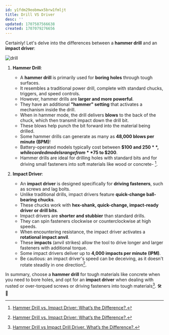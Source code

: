 ```yaml
---
id: y1fdm29eobmwx5brw1fmljt
title: Drill VS Driver
desc: ''
updated: 1707587566638
created: 1707079276656
---
```

Certainly! Let's delve into the differences between a **hammer drill** and an **impact driver**:

![drill](/assets/images/2024-02-10-18-52-39.png)

1. **Hammer Drill**:
    - A **hammer drill** is primarily used for **boring holes** through tough surfaces.
    - It resembles a traditional power drill, complete with standard chucks, triggers, and speed controls.
    - However, hammer drills are **larger and more powerful**.
    - They have an additional **"hammer" setting** that activates a mechanism inside the drill.
    - When in hammer mode, the drill delivers **blows** to the back of the chuck, which then transmit impact down the drill bit.
    - These blows help punch the bit forward into the material being drilled.
    - Some hammer drills can generate as many as **48,000 blows per minute (BPM)**!
    - Battery-operated models typically cost between **$100 and $250**, while corded models range from **$75 to $200**.
    - Hammer drills are ideal for drilling holes with standard bits and for driving small fasteners into soft materials like wood or concrete- [^1].

2. **Impact Driver**:
    - An **impact driver** is designed specifically for **driving fasteners**, such as screws and lag bolts.
    - Unlike traditional drills, impact drivers feature **quick-change ball-bearing chucks**.
    - These chucks work with **hex-shank, quick-change, impact-ready driver or drill bits**.
    - Impact drivers are **shorter and stubbier** than standard drills.
    - They can spin fasteners clockwise or counterclockwise at high speeds.
    - When encountering resistance, the impact driver activates a **rotational impact anvil**.
    - These **impacts** (anvil strikes) allow the tool to drive longer and larger fasteners with additional torque.
    - Some impact drivers deliver up to **4,000 impacts per minute (IPM)**.
    - Be cautious: an impact driver's speed can be deceiving, as it doesn't rotate steadily in one direction[^1].

In summary, choose a **hammer drill** for tough materials like concrete when you need to bore holes, and opt for an **impact driver** when dealing with rusted or over-torqued screws or driving fasteners into tough materials[^2]. 🛠️🔩

[^1]: [Hammer Drill vs. Impact Driver: What’s the Difference?.](https://www.familyhandyman.com/article/hammer-drill-vs-impact-driver/)
[^2]: [Hammer Drill vs Impact Drill Driver. What’s the Difference?.](https://www.finepowertools.com/drills/hammer-drill-vs-impact-drill/)
